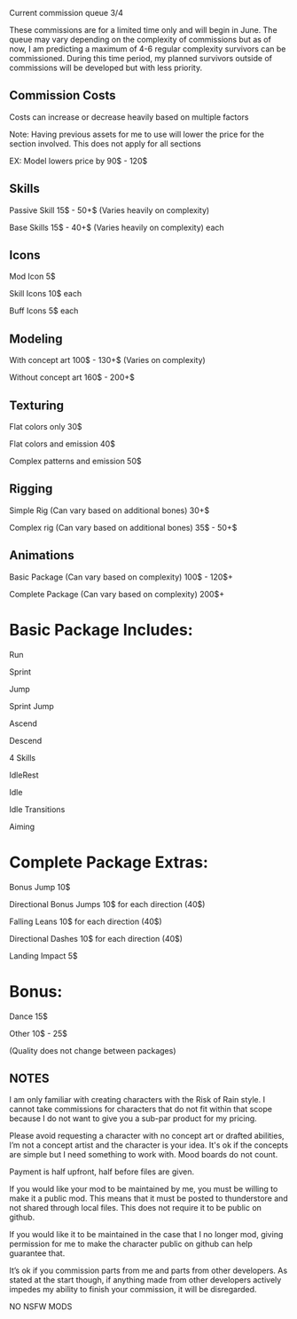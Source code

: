 Current commission queue 3/4

These commissions are for a limited time only and will begin in June. The queue may vary depending on the complexity of commissions but as of now, I am predicting a maximum of 4-6 regular complexity survivors can be commissioned. During this time period, my planned survivors outside of commissions will be developed but with less priority.

## Commission Costs
Costs can increase or decrease heavily based on multiple factors 

Note: Having previous assets for me to use will lower the price for the section involved. This does not apply for all sections

EX: Model lowers price by 90$ - 120$ 

## Skills

Passive Skill 15$ - 50+$ (Varies heavily on complexity)

Base Skills 15$ - 40+$ (Varies heavily on complexity) each


## Icons

Mod Icon 5$

Skill Icons 10$ each 

Buff Icons 5$ each 


## Modeling

With concept art  100$ - 130+$ (Varies on complexity)

Without concept art 160$ - 200+$ 


## Texturing

Flat colors only 30$

Flat colors and emission 40$

Complex patterns and emission 50$


## Rigging

Simple Rig (Can vary based on additional bones) 30+$

Complex rig (Can vary based on additional bones) 35$ - 50+$


## Animations 

Basic Package (Can vary based on complexity) 100$ - 120$+

Complete Package (Can vary based on complexity) 200$+

# Basic Package Includes:

Run

Sprint

Jump

Sprint Jump

Ascend

Descend

4 Skills 

IdleRest 

Idle

Idle Transitions

Aiming

# Complete Package Extras:

Bonus Jump 10$

Directional Bonus Jumps 10$ for each direction (40$)

Falling Leans 10$ for each direction (40$)

Directional Dashes 10$ for each direction (40$)

Landing Impact 5$ 

# Bonus:

Dance 15$

Other 10$ - 25$ 

(Quality does not change between packages)

## NOTES

I am only familiar with creating characters with the Risk of Rain style. I cannot take commissions for characters that do not fit within that scope because I do not want to give you a sub-par product for my pricing.

Please avoid requesting a character with no concept art or drafted abilities, I’m not a concept artist and the character is your idea. It's ok if the concepts are simple but I need something to work with. Mood boards do not count.

Payment is half upfront, half before files are given.

If you would like your mod to be maintained by me, you must be willing to make it a public mod. This means that it must be posted to thunderstore and not shared through local files. This does not require it to be public on github.

If you would like it to be maintained in the case that I no longer mod, giving permission for me to make the character public on github can help guarantee that.

It’s ok if you commission parts from me and parts from other developers. As stated at the start though, if anything made from other developers actively impedes my ability to finish your commission, it will be disregarded.

NO NSFW MODS
